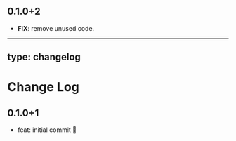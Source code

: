 ## 0.1.0+2

 - **FIX**: remove unused code.

---
type: changelog
---

# Change Log

## 0.1.0+1

- feat: initial commit 🎉
